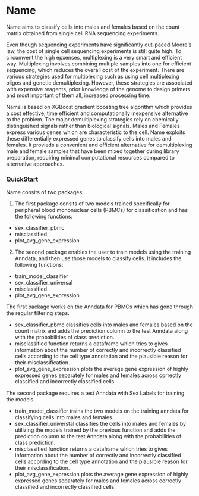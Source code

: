 # Name

Name aims to classify cells into males and females based on the count matrix obtained from single cell RNA sequencing experiments.

Even though sequencing experiments have significantly out-paced Moore's law, the cost of single cell sequencing experiments is still quite high.
To circumvent the high epxenses, multiplexing is a very smart and efficient way. 
Multiplexing involves combining multiple samples into one for efficient sequencing, which reduces the overall cost of the experiment.
There are various strategies used for multiplexing such as using cell multiplexing oligos and genetic demultiplexing. However, these strategies are associated with expensive reagents, prior knowledge of the genome to design primers and most important of them all, increased processing time.

Name is based on XGBoost gradient boosting tree algorithm which provides a cost effective, time efficient and computationally inexpensive alternative to the problem. 
The major demultiplexing strategies rely on chemically distinguished signals rather than biological signals.
Males and Females express various genes which are characteristic to the cell. Name exploits these differentially expressed genes to classify cells into males and females. It provieds a convenient and efficient alternative for demultiplexing male and female samples that have been mixed together during library preparation, requiring minimal computational resources compared to alternative approaches.

### QuickStart
Name consits of two packages:
1. The first package consits of two models trained specifically for peripheral blood mononuclear cells (PBMCs) for classification and has the following functions:
- sex_classifier_pbmc
- misclassified
- plot_avg_gene_expression
2. The second package enables the user to train models using the training Anndata, and then use those models to classify cells. It includes the following functions:
- train_model_classifier
- sex_classifier_universal
- misclassified
- plot_avg_gene_expression

The first package works on the Anndata for PBMCs which has gone through the regular filtering steps.
- sex_classifier_pbmc classifies cells into males and females based on the count matrix and adds the prediction column to the test Anndata along with the probabilities of class prediction.
- misclassified function returns a dataframe which tries to gives information about the number of correctly and incorrectly classified cells according to the cell type annotation and the plausible reason for their misclassification.
- plot_avg_gene_expression plots the average gene expression of highly expressed genes separately for males and females across correctly classified and incorrectly classified cells.

The second package requires a test Anndata with Sex Labels for training the models.
- train_model_classifier trains the two models on the training anndata for classifying cells into males and females.
- sex_classifier_universtal classifies the cells into males and females by utilizing the models trained by the previous function and adds the prediction column to the test Anndata along with the probabilities of class prediction.
- misclassified function returns a dataframe which tries to gives information about the number of correctly and incorrectly classified cells according to the cell type annotation and the plausible reason for their misclassification.
- plot_avg_gene_expression plots the average gene expression of highly expressed genes separately for males and females across correctly classified and incorrectly classified cells.

